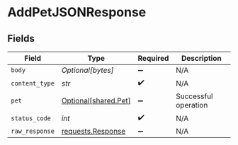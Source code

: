 # AddPetJSONResponse


## Fields

| Field                                                                                 | Type                                                                                  | Required                                                                              | Description                                                                           |
| ------------------------------------------------------------------------------------- | ------------------------------------------------------------------------------------- | ------------------------------------------------------------------------------------- | ------------------------------------------------------------------------------------- |
| `body`                                                                                | *Optional[bytes]*                                                                     | :heavy_minus_sign:                                                                    | N/A                                                                                   |
| `content_type`                                                                        | *str*                                                                                 | :heavy_check_mark:                                                                    | N/A                                                                                   |
| `pet`                                                                                 | [Optional[shared.Pet]](../../models/shared/pet.md)                                    | :heavy_minus_sign:                                                                    | Successful operation                                                                  |
| `status_code`                                                                         | *int*                                                                                 | :heavy_check_mark:                                                                    | N/A                                                                                   |
| `raw_response`                                                                        | [requests.Response](https://requests.readthedocs.io/en/latest/api/#requests.Response) | :heavy_minus_sign:                                                                    | N/A                                                                                   |